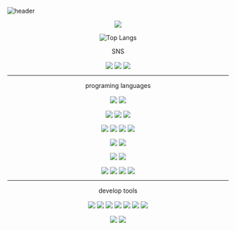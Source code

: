 <!--
**ensnif060305/ensnif060305** is a ✨ _special_ ✨ repository because its `README.md` (this file) appears on your GitHub profile.

Here are some ideas to get you started:3178C6

- 🔭 I’m currently working on ...
- 🌱 I’m currently learning ...
- 👯 I’m looking to collaborate on ...
- 🤔 I’m looking for help with ...
- 💬 Ask me about ...
- 📫 How to reach me: ...
- 😄 Pronouns: ...
- ⚡ Fun fact: ...
-->


![header](https://capsule-render.vercel.app/api?type=waving&color=gradient&height=300&section=header&text=Ensnif060305&fontSize=70)

  <p align="center">
 <a href="https://github.com/chlgkdms/github-readme-stats">
    <img src="https://github-readme-stats.vercel.app/api?username=ensnif060305&bg_color=30,e96443,904e95&title_color=fff&text_color=fff"/></a></p>
 
  
<div align="center">

![Top Langs](https://github-readme-stats.vercel.app/api/top-langs/?username=ensnif060305&layout=compact&theme=omni)

<p>SNS</p>

<a href="https://instagram.com/___jm.s.h___/"><img align="center" src="https://img.shields.io/badge/-Instagram-E4405F?logo=Instagram&logoColor=white&style=flat"/></a>    <a href="https://www.facebook.com/profile.php?id=100018083712784"><img align="center" src="https://img.shields.io/badge/-Facebook-1877F2?logo=Facebook&logoColor=white&style=flat"/></a>  <a href="#"><img align="center" src="https://img.shields.io/badge/-Discord-5865F2?logo=Discord&logoColor=white&style=flat"/></a>

<hr size="1px">

<p>programing languages</p>


<a href="#"><img align="center" src="https://img.shields.io/badge/-React-61DAFB?logo=React&logoColor=white&style=flat"/></a> <a href="#"><img align="center" src="https://img.shields.io/badge/-React_Native-61DAFB?logo=React&logoColor=white&style=flat"/></a>


<a href="#"><img align="center" src="https://img.shields.io/badge/-Typescript-3178C6?logo=Typescript&logoColor=white&style=flat"/></a> <a href="#"><img align="center" src="https://img.shields.io/badge/-Javascript-F7DF1E?logo=Javascript&logoColor=white&style=flat"/></a> <a href="#"><img align="center" src="https://img.shields.io/badge/-Golang-00ADD8?logo=Go&logoColor=white&style=flat"/></a>


<a href="#"><img align="center" src="https://img.shields.io/badge/-HTML5-E34F26?logo=html5&logoColor=white&style=flat"/></a> <a href="#"><img align="center" src="https://img.shields.io/badge/-CSS3-1572B6?logo=css3&logoColor=white&style=flat"/></a> <a href="#"><img align="center" src="https://img.shields.io/badge/-Sass-CC6699?logo=Sass&logoColor=white&style=flat"/></a> <a href="#"><img align="center" src="https://img.shields.io/badge/-Styled_Components-DB7093?logo=styled-components&logoColor=white&style=flat"/></a>


<a href="#"><img align="center" src="https://img.shields.io/badge/-node.js-339933?logo=node.js&logoColor=white&style=flat"/></a> <a href="#"><img align="center" src="https://img.shields.io/badge/-Express.js-00000?logo=Express&logoColor=white&style=flat"/></a>


<a href="#"><img align="center" src="https://img.shields.io/badge/-Yarn-2C8EBB?logo=yarn&logoColor=white&style=flat"/></a> <a href="#"><img align="center" src="https://img.shields.io/badge/-NPM-CB3837?logo=npm&logoColor=white&style=flat"/></a>


<a href="#"><img align="center" src="https://img.shields.io/badge/-C-A8B9CC?logo=c&logoColor=white&style=flat"/></a> <a href="#"><img align="center" src="https://img.shields.io/badge/-C++-00599C?logo=cplusplus&logoColor=white&style=flat"/></a> <a href="#"><img align="center" src="https://img.shields.io/badge/-Python-3776AB?logo=python&logoColor=white&style=flat"/></a>  <a href="#"><img align="center" src="https://img.shields.io/badge/Java-007396?style=flat-square&logo=java&logoColor=black"/></a>


<hr size="1px"/>

<p>develop tools</p>


<a href="#"><img align="center" src="https://img.shields.io/badge/-Vscode-007ACC?logo=Visual Studio Code&logoColor=white&style=flat"/></a>  <a href="#"><img align="center" src="https://img.shields.io/badge/-Webstorm-000000?logo=Webstorm&logoColor=white&style=flat"/></a> <a href="#"><img align="center" src="https://img.shields.io/badge/-Goland-00000?logo=Goland&logoColor=white&style=flat"/></a>  <a href="#"><img align="center" src="https://img.shields.io/badge/-Visual Studio 2022-5C2D91?logo=Visual studio&logoColor=white&style=flat"/></a>  <a href="#"><img align="center" src="https://img.shields.io/badge/-Intellij-000000?logo=Intellij IDEA&logoColor=white&style=flat"/></a>  <a href="#"><img align="center" src="https://img.shields.io/badge/-Webstorm-000000?logo=Webstorm&logoColor=white&style=flat"/></a> <a href="#"><img align="center" src="https://img.shields.io/badge/-Pycharm-00000?logo=Pycharm&logoColor=white&style=flat"/></a>


<a href="#"><img align="center" src="https://img.shields.io/badge/-Adobe_XD-FF61F6?logo=adobe xd&logoColor=white&style=flat"/></a> <a href="#"><img align="center" src="https://img.shields.io/badge/-Figma-F24E1E?logo=figma&logoColor=white&style=flat"/></a>

